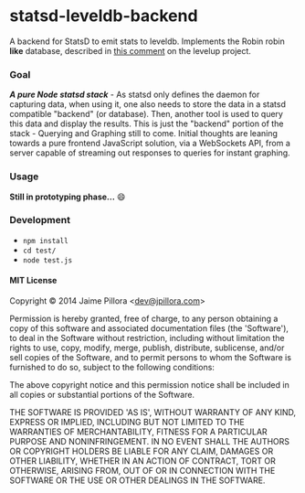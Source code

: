 statsd-leveldb-backend
======================

A backend for StatsD to emit stats to leveldb. Implements the Robin robin **like** database, described in [this comment](https://github.com/rvagg/node-levelup/issues/154) on the levelup project.

### Goal

***A pure Node statsd stack*** - As statsd only defines the daemon for capturing data, when using it, one also needs to store the data in a statsd compatible "backend" (or database). Then, another tool is used to query this data and display the results. This is just the "backend" portion of the stack - Querying and Graphing still to come. Initial thoughts are leaning towards a pure frontend JavaScript solution, via a WebSockets API, from a server capable of streaming out responses to queries for instant graphing.

### Usage

**Still in prototyping phase...** :smile:

### Development

* `npm install`
* `cd test/`
* `node test.js`

#### MIT License

Copyright © 2014 Jaime Pillora &lt;dev@jpillora.com&gt;

Permission is hereby granted, free of charge, to any person obtaining
a copy of this software and associated documentation files (the
'Software'), to deal in the Software without restriction, including
without limitation the rights to use, copy, modify, merge, publish,
distribute, sublicense, and/or sell copies of the Software, and to
permit persons to whom the Software is furnished to do so, subject to
the following conditions:

The above copyright notice and this permission notice shall be
included in all copies or substantial portions of the Software.

THE SOFTWARE IS PROVIDED 'AS IS', WITHOUT WARRANTY OF ANY KIND,
EXPRESS OR IMPLIED, INCLUDING BUT NOT LIMITED TO THE WARRANTIES OF
MERCHANTABILITY, FITNESS FOR A PARTICULAR PURPOSE AND NONINFRINGEMENT.
IN NO EVENT SHALL THE AUTHORS OR COPYRIGHT HOLDERS BE LIABLE FOR ANY
CLAIM, DAMAGES OR OTHER LIABILITY, WHETHER IN AN ACTION OF CONTRACT,
TORT OR OTHERWISE, ARISING FROM, OUT OF OR IN CONNECTION WITH THE
SOFTWARE OR THE USE OR OTHER DEALINGS IN THE SOFTWARE.